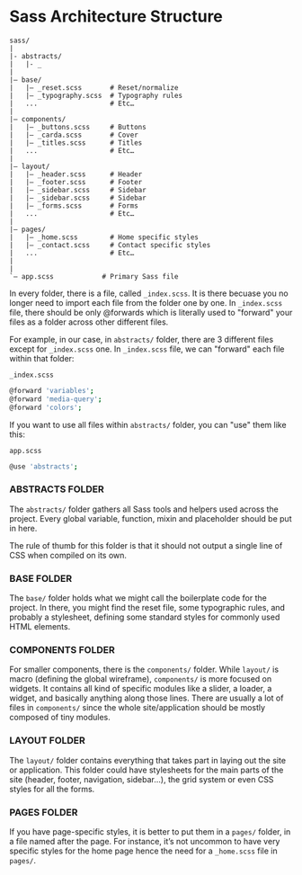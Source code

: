 # Sass Architecture Structure

```
sass/
|
|- abstracts/
|   |- _
|
|– base/
|   |– _reset.scss       # Reset/normalize
|   |– _typography.scss  # Typography rules
|   ...                  # Etc…
|
|– components/
|   |– _buttons.scss     # Buttons
|   |– _carda.scss       # Cover
|   |– _titles.scss      # Titles
|   ...                  # Etc…
|
|– layout/
|   |– _header.scss      # Header
|   |– _footer.scss      # Footer
|   |– _sidebar.scss     # Sidebar
|   |– _sidebar.scss     # Sidebar
|   |– _forms.scss       # Forms
|   ...                  # Etc…
|
|– pages/
|   |– _home.scss        # Home specific styles
|   |– _contact.scss     # Contact specific styles
|   ...                  # Etc…
|
|
`– app.scss            # Primary Sass file
```


 In every folder, there is a file, called `_index.scss`. It is there becuase you no longer need to import each file from the folder one by one. In `_index.scss` file, there should be only @forwards which is literally used to "forward" your files as a folder across other different files.

For example, in our case, in `abstracts/` folder, there are 3 different files except for `_index.scss` one. In `_index.scss` file, we can "forward" each file within that folder:

`_index.scss`

```sh
@forward 'variables';
@forward 'media-query';
@forward 'colors';
```

If you want to use all files within `abstracts/` folder, you can "use" them like this:

`app.scss`

```sh
@use 'abstracts';
```

### ABSTRACTS FOLDER

The `abstracts/` folder gathers all Sass tools and helpers used across the project. Every global variable, function, mixin and placeholder should be put in here.

The rule of thumb for this folder is that it should not output a single line of CSS when compiled on its own.

### BASE FOLDER

The `base/` folder holds what we might call the boilerplate code for the project. In there, you might find the reset file, some typographic rules, and probably a stylesheet, defining some standard styles for commonly used HTML elements.

### COMPONENTS FOLDER

For smaller components, there is the `components/` folder. While `layout/` is macro (defining the global wireframe), `components/` is more focused on widgets. It contains all kind of specific modules like a slider, a loader, a widget, and basically anything along those lines. There are usually a lot of files in `components/` since the whole site/application should be mostly composed of tiny modules.

### LAYOUT FOLDER

The `layout/` folder contains everything that takes part in laying out the site or application. This folder could have stylesheets for the main parts of the site (header, footer, navigation, sidebar…), the grid system or even CSS styles for all the forms.

### PAGES FOLDER

If you have page-specific styles, it is better to put them in a `pages/` folder, in a file named after the page. For instance, it’s not uncommon to have very specific styles for the home page hence the need for a `_home.scss` file in `pages/`.